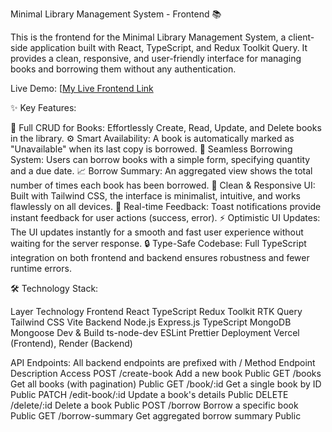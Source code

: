 Minimal Library Management System - Frontend 📚

This is the frontend for the Minimal Library Management System, a client-side application built with React, TypeScript, and Redux Toolkit Query. It provides a clean, responsive, and user-friendly interface for managing books and borrowing them without any authentication.

Live Demo: [[My Live Frontend Link](https://l2b5a4backend.vercel.app/books)


✨ Key Features:

📖 Full CRUD for Books: Effortlessly Create, Read, Update, and Delete books in the library.
⚙️ Smart Availability: A book is automatically marked as "Unavailable" when its last copy is borrowed.
🚀 Seamless Borrowing System: Users can borrow books with a simple form, specifying quantity and a due date.
📈 Borrow Summary: An aggregated view shows the total number of times each book has been borrowed.
🎨 Clean & Responsive UI: Built with Tailwind CSS, the interface is minimalist, intuitive, and works flawlessly on all devices.
🔔 Real-time Feedback: Toast notifications provide instant feedback for user actions (success, error).
⚡ Optimistic UI Updates: The UI updates instantly for a smooth and fast user experience without waiting for the server response.
🔒 Type-Safe Codebase: Full TypeScript integration on both frontend and backend ensures robustness and fewer runtime errors.


🛠️ Technology Stack:

Layer	Technology
Frontend	React TypeScript Redux Toolkit RTK Query Tailwind CSS Vite
Backend	Node.js Express.js TypeScript MongoDB Mongoose
Dev & Build	ts-node-dev ESLint Prettier
Deployment	Vercel (Frontend), Render (Backend)


API Endpoints:
All backend endpoints are prefixed with /
Method	Endpoint	Description	Access
POST	/create-book	Add a new book	Public
GET	/books	Get all books (with pagination)	Public
GET	/book/:id	Get a single book by ID	Public
PATCH	/edit-book/:id	Update a book's details	Public
DELETE	/delete/:id	Delete a book	Public
POST	/borrow	Borrow a specific book	Public
GET	/borrow-summary	Get aggregated borrow summary	Public


